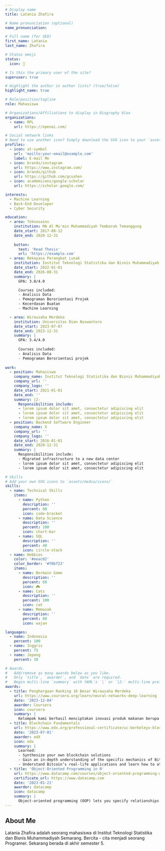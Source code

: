 ```yaml
---
# Display name
title: Latania Zhafira

# Name pronunciation (optional)
name_pronunciation: 

# Full name (for SEO)
first_name: Latania 
last_name: Zhafira

# Status emoji
status:
  icon: 🐨

# Is this the primary user of the site?
superuser: true

# Highlight the author in author lists? (true/false)
highlight_name: true

# Role/position/tagline
role: Mahasiswa

# Organizations/Affiliations to display in Biography blox
organizations:
  - name: RPL
    url: https://openai.com/

# Social network links
# Need to use another icon? Simply download the SVG icon to your `assets/media/icons/` folder.
profiles:
  - icon: at-symbol
    url: 'mailto:your-email@example.com'
    label: E-mail Me
  - icon: brands/instagram
    url: https://www.instagram.com/
  - icon: brands/github
    url: https://github.com/gcushen
  - icon: academicons/google-scholar
    url: https://scholar.google.com/

interests:
  - Machine Learning
  - Back-End Developer
  - Cyber Security

education:
  - area: Teknosains
    institution: MA Al Mu'min Muhammadiyah Tembarak Temanggung
    date_start: 2017-08-12
    date_end: 2020-12-31
     
    button:
      text: 'Read Thesis'
      url: 'https://example.com'
  - area: Rekayasa Perangkat Lunak
    institution: Institut Teknologi Statistika dan Bisnis Muhammadiyah Semarang
    date_start: 2022-01-01
    date_end: 2026-08-31
    summary: |
      GPA: 3.8/4.0

      Courses included:
      - Analisis Data
      - Pemograman Berorientasi Projek
      - Kecerdasan Buatan
      - Machine Learning

  - area: Wirausaha Merdeka
    institution: Universitas Dian Nuswantoro 
    date_start: 2023-07-07
    date_end: 2023-12-31
    summary: |
      GPA: 3.4/4.0
      
      Courses included:
      - Analisis Data
      - Pemograman Berorientasi projek
  
work:
  - position: Mahasiswa
    company_name: Institut Teknologi Statistika dan Bisnis Muhammadiyah Semarang
    company_url: ''
    company_logo: ''
    date_start: 2021-01-01
    date_end: ''
    summary: |2-
      Responsibilities include:
      - lorem ipsum dolor sit amet, consectetur adipiscing elit
      - lorem ipsum dolor sit amet, consectetur adipiscing elit
      - lorem ipsum dolor sit amet, consectetur adipiscing elit
  - position: Backend Software Engineer
    company_name: X
    company_url: ''
    company_logo: ''
    date_start: 2016-01-01
    date_end: 2020-12-31
    summary: |
      Responsibilities include:
      - Migrated infrastructure to a new data center
      - lorem ipsum dolor sit amet, consectetur adipiscing elit
      - lorem ipsum dolor sit amet, consectetur adipiscing elit

# Skills
# Add your own SVG icons to `assets/media/icons/`
skills:
  - name: Technical Skills
    items:
      - name: Python
        description: ''
        percent: 80
        icon: code-bracket
      - name: Data Science
        description: ''
        percent: 100
        icon: chart-bar
      - name: SQL
        description: ''
        percent: 40
        icon: circle-stack
  - name: Hobbies
    color: '#eeac02'
    color_border: '#f0bf23'
    items:
      - name: Bermain Game
        description: ''
        percent: 60
        icon: 🎮
      - name: Cats
        description: ''
        percent: 100
        icon: cat
      - name: Memasak
        description: ''
        percent: 80
        icon: wajan

languages:
  - name: Indonesia
    percent: 100
  - name: Inggris
    percent: 75
  - name: Jepang
    percent: 30

# Awards.
#   Add/remove as many awards below as you like.
#   Only `title`, `awarder`, and `date` are required.
#   Begin multi-line `summary` with YAML's `|` or `|2-` multi-line prefix and indent 2 spaces below.
awards:
  - title: Penghargaan Ranking 16 Besar Wirausaha Merdeka
    url: https://www.coursera.org/learn/neural-networks-deep-learning
    date: '2023-12-04'
    awarder: Coursera
    icon: coursera
    summary: |
      Kelompok kami berhasil menciptakan inovasi produk makanan berupa kebab yang dicampur dengan cita rasa khas nusantara yang menjadi daya tarik tersendiri oleh konsumen. Dari banyaknya kelompok kami berhasil sampai ke ranking 16 besar produk terbaik.
  - title: Blockchain Fundamentals
    url: https://www.edx.org/professional-certificate/uc-berkeleyx-blockchain-fundamentals
    date: '2023-07-01'
    awarder: edX
    icon: edx
    summary: |
      Learned:
      - Synthesize your own blockchain solutions
      - Gain an in-depth understanding of the specific mechanics of Bitcoin
      - Understand Bitcoin’s real-life applications and learn how to attack and destroy Bitcoin, Ethereum, smart contracts and Dapps, and alternatives to Bitcoin’s Proof-of-Work consensus algorithm
  - title: 'Object-Oriented Programming in R'
    url: https://www.datacamp.com/courses/object-oriented-programming-with-s3-and-r6-in-r
    certificate_url: https://www.datacamp.com
    date: '2023-01-21'
    awarder: datacamp
    icon: datacamp
    summary: |
      Object-oriented programming (OOP) lets you specify relationships between functions and the objects that they can act on, helping you manage complexity in your code. This is an intermediate level course, providing an introduction to OOP, using the S3 and R6 systems. S3 is a great day-to-day R programming tool that simplifies some of the functions that you write. R6 is especially useful for industry-specific analyses, working with web APIs, and building GUIs.
---
```


## About Me

Latania Zhafira adalah seorang mahasiswa di Institut Teknologi Statistika dan Bisnis Muhammadiyah Semarang. Bercita - cita menjadi seorang Programer. Sekarang berada di akhir semester 5. 
